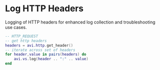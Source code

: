 # Log HTTP Headers
Logging of HTTP headers for enhanced log collection and troubleshooting use cases.

```lua
-- HTTP_REQUEST
-- get http headers
headers = avi.http.get_header()
-- iterate across set of headers
for header,value in pairs(headers) do
    avi.vs.log(header .. ":" .. value)
end
```
